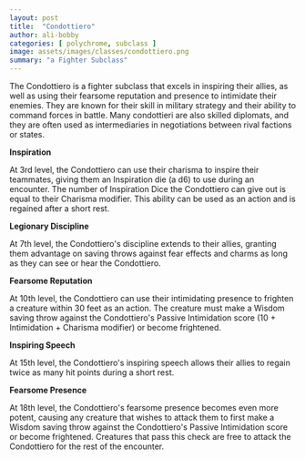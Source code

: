 ```yaml
---
layout: post
title:  "Condottiero"
author: ali-bobby
categories: [ polychrome, subclass ]
image: assets/images/classes/condottiero.png
summary: "a Fighter Subclass"
---
```


The Condottiero is a fighter subclass that excels in inspiring their allies, as well as using their fearsome reputation and presence to intimidate their enemies. They are known for their skill in military strategy and their ability to command forces in battle. Many condottieri are also skilled diplomats, and they are often used as intermediaries in negotiations between rival factions or states.

**Inspiration**

At 3rd level, the Condottiero can use their charisma to inspire their teammates, giving them an Inspiration die (a d6) to use during an encounter. The number of Inspiration Dice the Condottiero can give out is equal to their Charisma modifier. This ability can be used as an action and is regained after a short rest.

**Legionary Discipline**

At 7th level, the Condottiero's discipline extends to their allies, granting them advantage on saving throws against fear effects and charms as long as they can see or hear the Condottiero.

**Fearsome Reputation**

At 10th level, the Condottiero can use their intimidating presence to frighten a creature within 30 feet as an action. The creature must make a Wisdom saving throw against the Condottiero's Passive Intimidation score (10 + Intimidation + Charisma modifier) or become frightened.

**Inspiring Speech**

At 15th level, the Condottiero's inspiring speech allows their allies to regain twice as many hit points during a short rest.

**Fearsome Presence**

At 18th level, the Condottiero's fearsome presence becomes even more potent, causing any creature that wishes to attack them to first make a Wisdom saving throw against the Condottiero's Passive Intimidation score or become frightened. Creatures that pass this check are free to attack the Condottiero for the rest of the encounter.